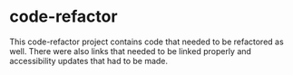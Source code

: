 # code-refactor
This code-refactor project contains code that needed to be refactored as well. There were also links that needed to be linked properly and accessibility updates that had to be made.
